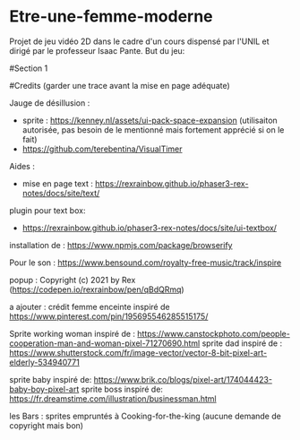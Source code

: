 # Etre-une-femme-moderne
Projet de jeu vidéo 2D dans le cadre d'un cours dispensé par l'UNIL et dirigé par le professeur Isaac Pante. 
But du jeu:

#Section 1


#Credits (garder une trace avant la mise en page adéquate)

Jauge de désillusion : 
- sprite : https://kenney.nl/assets/ui-pack-space-expansion (utilisaiton autorisée, pas besoin de le mentionné mais fortement apprécié si on le fait)
- https://github.com/terebentina/VisualTimer

Aides : 
- mise en page text : https://rexrainbow.github.io/phaser3-rex-notes/docs/site/text/ 

plugin pour text box: 
- https://rexrainbow.github.io/phaser3-rex-notes/docs/site/ui-textbox/

installation de : https://www.npmjs.com/package/browserify

Pour le son : https://www.bensound.com/royalty-free-music/track/inspire

popup : Copyright (c) 2021 by Rex (https://codepen.io/rexrainbow/pen/qBdQRmq)

a ajouter :
 crédit femme enceinte inspiré de https://www.pinterest.com/pin/195695546285515175/


Sprite working woman inspiré de : https://www.canstockphoto.com/people-cooperation-man-and-woman-pixel-71270690.html
sprite dad inspiré de : https://www.shutterstock.com/fr/image-vector/vector-8-bit-pixel-art-elderly-534940771


sprite baby inspiré de: https://www.brik.co/blogs/pixel-art/174044423-baby-boy-pixel-art 
sprite boss inspiré de: https://fr.dreamstime.com/illustration/businessman.html 

les Bars : sprites empruntés à Cooking-for-the-king (aucune demande de copyright mais bon)

